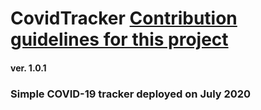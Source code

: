 # CovidTracker [Contribution guidelines for this project](docs/CONTRIBUTING.md)
#### ver. 1.0.1
### Simple COVID-19 tracker deployed on July 2020
